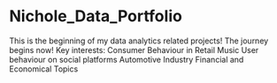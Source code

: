 # Nichole_Data_Portfolio
This is the beginning of my data analytics related projects!
The journey begins now!
Key interests:  Consumer Behaviour in Retail
                Music
                User behaviour on social platforms
                Automotive Industry
                Financial and Economical Topics

